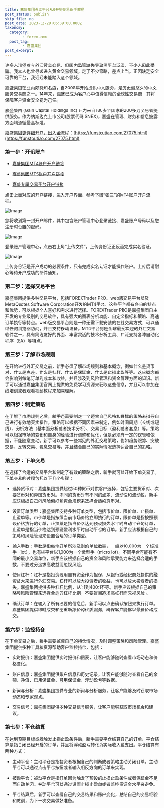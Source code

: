 ```yaml
---
title: 嘉盛集团外汇平台从0开始交易新手教程
post_status: publish
skip_file: no
post_date: 2023-12-29T06:39:00.000Z
taxonomy:
  category:
        - forex-com
  post_tag:
        - 嘉盛集团
post_excerpt: 
---
```

许多人渴望参与外汇黄金交易，但国内监管缺失导致黑平台泛滥，不少人因此受骗。我本人也曾寻求进入黄金交易领域，走了不少弯路，差点上当。正因缺乏安全可靠的平台，我迟迟未能踏入这个领域。

嘉盛集团在业内颇具知名度，自2005年开始提供中文服务，是历史最悠久的中文服务交易商之一。14年来，嘉盛已成为客户心中值得信赖的全球性交易商，其将保障客户资金安全视为己任。

嘉盛集团 (Gain Capital Holdings Inc) 已为来自180多个国家的200多万交易者提供服务。作为纳斯达克上市公司(股票代码:SNEX)，嘉盛在管理、财务和信息披露方面均遵循最高标准。

[嘉盛集团更详细开户，出入金流程](https://funstoutiao.com/27075.html)：[https://funstoutiao.com/27075.html](https://funstoutiao.com/27075.html)

### 第一步：开设账户

* [嘉盛集团MT4账户开户链接](https://s.ssgg.net/jsmt4)

* [嘉盛集团MT5账户开户链接](https://s.ssgg.net/jsmt5)

* [嘉盛专属交易平台开户链接](https://s.ssgg.net/js)

点击上面对应的开户链接，进入开户界面，参考下图“张三”的MT4账户开户流程。

![Image](https://prod-files-secure.s3.us-west-2.amazonaws.com/39ed1227-6d7d-4570-be36-9ccd4a2c4241/7a167aea-686b-400d-af59-4e18eb607a40/640.png?X-Amz-Algorithm=AWS4-HMAC-SHA256&X-Amz-Content-Sha256=UNSIGNED-PAYLOAD&X-Amz-Credential=ASIAZI2LB466QLLM6U7B%2F20250221%2Fus-west-2%2Fs3%2Faws4_request&X-Amz-Date=20250221T101308Z&X-Amz-Expires=3600&X-Amz-Security-Token=IQoJb3JpZ2luX2VjEKr%2F%2F%2F%2F%2F%2F%2F%2F%2F%2FwEaCXVzLXdlc3QtMiJGMEQCICrBksXrZdZCnCQaK0X6Jj4%2BarCpPcTe3Yh08X9rFsXNAiBsjojV%2FpUNAAJCZWdOWTHb7B4XJqweZwCkdolXeXSehyqIBAjT%2F%2F%2F%2F%2F%2F%2F%2F%2F%2F8BEAAaDDYzNzQyMzE4MzgwNSIMuh6WpIY%2BB7prNRWlKtwDBlfkHXvzy8v6RMT38Npqp%2Bi3PvA56wBNzcBG2hvMFLmfEq95zOXB78mQhE6oFBbxkfRQ0X5FiB9faUH62rX07fSZEuS4kTcSgXWBhUM3Z4vHxbdMBNahRCKGCD4g9Py13pNQU9DcVA67TcijX3etgpK2dXoFg4Gk0u7dzAczf3vKKMLRUERGoG1iOl9ixyF%2BB8j%2Bi1aBRbq5LyaMUHIwMXgNhzL1h5XQKywXW8ZuD7a%2FpozvtxD6cP7qR%2BxQp4wjwBsUY7WrCBK%2FxyqoU%2Fkl2VckVGGYgKFnKsQsoKV2APWrVZX20AjUqPZssi%2BqC67%2B3ippX5t0JaU2vtB6moFqwyNjm4oT5wuKtVYhG3Y0MryCMtmK2GXoTHfsNNUmhI5AhC%2BQx1AVPm%2FEEbYVs4aMEGRZ14KWx%2FkqWCqrfRMEVpSHpMmGv041GT9bR1fgGlqzSxqFNPwLHuPmTEQFvf%2BOr2yyy3FcaMz%2F669m2Zj38yFmsDQtsuG1bZj8SyDrQRAftnzQbj7tDx4Ewx5N8KEgg%2FbN9ZzOhSN5Z%2F2MgCzuL0BP7FwARK2ZyCJUlIJpDw5QeHZaP4bLSW1X7H17V2IwOe6ilaFrLE6%2FTtER7DCjSkiW7xs2vEVbxlUlvdQw%2FpfhvQY6pgGwrhoH6qp4kzYyovqif9cUsMIViJWTE9jCrP7wtaTXYdyBZ5zIW%2BFGBrOPHEbCIDi4yX8wcxigOJakQcdWfC4J37V02byKWV3taG8F0H8h0kjjYlsoSueKbvmLH%2Bdes1orZJrxC92LD43DkZG8MUeba5FDcI5GUo9jMLVMp1j5Af2HjV9qHNjdn24Iaj19ggPjj7A0B5wTms81JOhHrdYLpG3XVmm5&X-Amz-Signature=a351791d6c4d2e2aa417b83b24a786694df36dd0acb92e6d903a24074279a700&X-Amz-SignedHeaders=host&x-id=GetObject)

您将收到第一封开户邮件，其中包含账户管理中心登录链接、嘉盛账户号码以及您注册时设置的密码。

![Image](https://prod-files-secure.s3.us-west-2.amazonaws.com/39ed1227-6d7d-4570-be36-9ccd4a2c4241/eaa1c6b3-2877-4284-a0e1-530e222c27fb/image.png?X-Amz-Algorithm=AWS4-HMAC-SHA256&X-Amz-Content-Sha256=UNSIGNED-PAYLOAD&X-Amz-Credential=ASIAZI2LB466QLLM6U7B%2F20250221%2Fus-west-2%2Fs3%2Faws4_request&X-Amz-Date=20250221T101308Z&X-Amz-Expires=3600&X-Amz-Security-Token=IQoJb3JpZ2luX2VjEKr%2F%2F%2F%2F%2F%2F%2F%2F%2F%2FwEaCXVzLXdlc3QtMiJGMEQCICrBksXrZdZCnCQaK0X6Jj4%2BarCpPcTe3Yh08X9rFsXNAiBsjojV%2FpUNAAJCZWdOWTHb7B4XJqweZwCkdolXeXSehyqIBAjT%2F%2F%2F%2F%2F%2F%2F%2F%2F%2F8BEAAaDDYzNzQyMzE4MzgwNSIMuh6WpIY%2BB7prNRWlKtwDBlfkHXvzy8v6RMT38Npqp%2Bi3PvA56wBNzcBG2hvMFLmfEq95zOXB78mQhE6oFBbxkfRQ0X5FiB9faUH62rX07fSZEuS4kTcSgXWBhUM3Z4vHxbdMBNahRCKGCD4g9Py13pNQU9DcVA67TcijX3etgpK2dXoFg4Gk0u7dzAczf3vKKMLRUERGoG1iOl9ixyF%2BB8j%2Bi1aBRbq5LyaMUHIwMXgNhzL1h5XQKywXW8ZuD7a%2FpozvtxD6cP7qR%2BxQp4wjwBsUY7WrCBK%2FxyqoU%2Fkl2VckVGGYgKFnKsQsoKV2APWrVZX20AjUqPZssi%2BqC67%2B3ippX5t0JaU2vtB6moFqwyNjm4oT5wuKtVYhG3Y0MryCMtmK2GXoTHfsNNUmhI5AhC%2BQx1AVPm%2FEEbYVs4aMEGRZ14KWx%2FkqWCqrfRMEVpSHpMmGv041GT9bR1fgGlqzSxqFNPwLHuPmTEQFvf%2BOr2yyy3FcaMz%2F669m2Zj38yFmsDQtsuG1bZj8SyDrQRAftnzQbj7tDx4Ewx5N8KEgg%2FbN9ZzOhSN5Z%2F2MgCzuL0BP7FwARK2ZyCJUlIJpDw5QeHZaP4bLSW1X7H17V2IwOe6ilaFrLE6%2FTtER7DCjSkiW7xs2vEVbxlUlvdQw%2FpfhvQY6pgGwrhoH6qp4kzYyovqif9cUsMIViJWTE9jCrP7wtaTXYdyBZ5zIW%2BFGBrOPHEbCIDi4yX8wcxigOJakQcdWfC4J37V02byKWV3taG8F0H8h0kjjYlsoSueKbvmLH%2Bdes1orZJrxC92LD43DkZG8MUeba5FDcI5GUo9jMLVMp1j5Af2HjV9qHNjdn24Iaj19ggPjj7A0B5wTms81JOhHrdYLpG3XVmm5&X-Amz-Signature=9e648ed0fc9e38de9bcbd92397e319a28283a88bd8ecc102a95dc64b9c8da301&X-Amz-SignedHeaders=host&x-id=GetObject)

登录账户管理中心，点击右上角“上传文件”，上传身份证正反面完成实名验证。

![Image](https://prod-files-secure.s3.us-west-2.amazonaws.com/39ed1227-6d7d-4570-be36-9ccd4a2c4241/54090639-09fc-46b4-a135-e0289f707147/image.png?X-Amz-Algorithm=AWS4-HMAC-SHA256&X-Amz-Content-Sha256=UNSIGNED-PAYLOAD&X-Amz-Credential=ASIAZI2LB466QLLM6U7B%2F20250221%2Fus-west-2%2Fs3%2Faws4_request&X-Amz-Date=20250221T101308Z&X-Amz-Expires=3600&X-Amz-Security-Token=IQoJb3JpZ2luX2VjEKr%2F%2F%2F%2F%2F%2F%2F%2F%2F%2FwEaCXVzLXdlc3QtMiJGMEQCICrBksXrZdZCnCQaK0X6Jj4%2BarCpPcTe3Yh08X9rFsXNAiBsjojV%2FpUNAAJCZWdOWTHb7B4XJqweZwCkdolXeXSehyqIBAjT%2F%2F%2F%2F%2F%2F%2F%2F%2F%2F8BEAAaDDYzNzQyMzE4MzgwNSIMuh6WpIY%2BB7prNRWlKtwDBlfkHXvzy8v6RMT38Npqp%2Bi3PvA56wBNzcBG2hvMFLmfEq95zOXB78mQhE6oFBbxkfRQ0X5FiB9faUH62rX07fSZEuS4kTcSgXWBhUM3Z4vHxbdMBNahRCKGCD4g9Py13pNQU9DcVA67TcijX3etgpK2dXoFg4Gk0u7dzAczf3vKKMLRUERGoG1iOl9ixyF%2BB8j%2Bi1aBRbq5LyaMUHIwMXgNhzL1h5XQKywXW8ZuD7a%2FpozvtxD6cP7qR%2BxQp4wjwBsUY7WrCBK%2FxyqoU%2Fkl2VckVGGYgKFnKsQsoKV2APWrVZX20AjUqPZssi%2BqC67%2B3ippX5t0JaU2vtB6moFqwyNjm4oT5wuKtVYhG3Y0MryCMtmK2GXoTHfsNNUmhI5AhC%2BQx1AVPm%2FEEbYVs4aMEGRZ14KWx%2FkqWCqrfRMEVpSHpMmGv041GT9bR1fgGlqzSxqFNPwLHuPmTEQFvf%2BOr2yyy3FcaMz%2F669m2Zj38yFmsDQtsuG1bZj8SyDrQRAftnzQbj7tDx4Ewx5N8KEgg%2FbN9ZzOhSN5Z%2F2MgCzuL0BP7FwARK2ZyCJUlIJpDw5QeHZaP4bLSW1X7H17V2IwOe6ilaFrLE6%2FTtER7DCjSkiW7xs2vEVbxlUlvdQw%2FpfhvQY6pgGwrhoH6qp4kzYyovqif9cUsMIViJWTE9jCrP7wtaTXYdyBZ5zIW%2BFGBrOPHEbCIDi4yX8wcxigOJakQcdWfC4J37V02byKWV3taG8F0H8h0kjjYlsoSueKbvmLH%2Bdes1orZJrxC92LD43DkZG8MUeba5FDcI5GUo9jMLVMp1j5Af2HjV9qHNjdn24Iaj19ggPjj7A0B5wTms81JOhHrdYLpG3XVmm5&X-Amz-Signature=2133346a1aaec031f8d11d8f7d8821d145cbb6f70d53151e069b7fa5baf5411a&X-Amz-SignedHeaders=host&x-id=GetObject)

上传身份证是开户成功的必要条件，只有完成实名认证才能操作账户。上传后请耐心等待开户成功的邮件通知。

### 第二步：选择交易平台

嘉盛集团提供多种交易平台，包括FOREXTrader PRO、web版交易平台以及MetaQuotes Software Corporation开发的MT4平台。这些平台都有各自的特点和优势，可以根据个人喜好和需求进行选择。FOREXTrader PRO是嘉盛集团自主开发的专业级别的交易软件，具有强大的图表分析功能、自定义指标和策略、高速订单执行等特点。web版交易平台则是一种无需下载安装的在线交易方式，可以通过任何浏览器访问，并且支持移动设备。MT4平台则是全球最受欢迎的外汇交易软件之一，具有简洁友好的界面、丰富灵活的技术分析工具、广泛支持各种自动化程序（EA）等特点。

### 第三步：了解市场规则

在开始进行外汇交易之前，新手必须了解市场规则和基本概念，例如什么是货币对、什么是点差、什么是杠杆、什么是保证金、什么是止损止盈等等。这些概念都会影响到每笔订单的成本和收益，并且涉及到风险管理和资金管理方面的知识。新手可以通过嘉盛集团官网上提供的免费学习资源来获取这些信息，并且可以参加在线培训或者观看视频教程来加深理解。

### 第四步：制定策略

在了解了市场规则之后，新手还需要制定一个适合自己风格和目标的策略来指导自己进行有效地买卖操作。策略可以根据不同因素来制定，例如时间周期（长线或短线）、分析方法（基本面分析或者技术分析）、交易目标（盈利或者套息）等。策略可以根据市场的变化和自身的经验进行调整和优化，但是必须有一定的逻辑和依据，不能随意变动。新手可以参考一些常见的外汇交易策略，例如趋势跟踪、突破交易、反转交易、套息交易等，并且结合自己的实际情况选择适合自己的策略。

### 第五步：下单交易

在选择了合适的交易平台和制定了有效的策略之后，新手就可以开始下单交易了。下单交易的过程包括以下几个步骤：

* 选择货币对：嘉盛集团提供超过50种货币对供客户选择，包括主要货币对、次要货币对和异国货币对。不同的货币对有不同的点差、流动性和波动性，新手应该根据自己的风险偏好和资金规模来选择合适的货币对。

* 设置订单类型：嘉盛集团支持多种订单类型，包括市价单、限价单、止损单、止盈单等。市价单是指按照当前市场价格立即执行的订单，限价单是指按照预设价格执行的订单，止损单是指当价格达到预设损失水平时自动平仓的订单，止盈单是指当价格达到预设盈利水平时自动平仓的订单。新手应该根据自己的策略和风险管理来设置合理的订单类型。

* 输入手数：手数是指每笔订单所涉及到的单位数量，一般以10,000为一个标准手（lot），也有些平台以1,000为一个微型手（micro lot）。不同平台可能有不同的最小交易单位，新手应该根据自己的资金和风险承受能力来选择合适的手数，不要过分追求高收益而忽视风险。

* 使用杠杆：杠杆是指投资者用自有资金作为担保，从银行或经纪商处提供的融资放大来进行外汇交易。杠杆可以放大投资者的收益，也可以放大投资者的损失。嘉盛集团提供多种杠杆比例，从1:1到400:1不等。新手应该根据自己的策略和风险管理来选择合适的杠杆比例，不要盲目追求高杠杆而忽视风险 。

* 确认订单：在输入了所有必要的信息后，新手可以点击确认按钮来执行订单。嘉盛集团提供即时成交和无重新报价的优质服务，确保客户能够以最佳价格成交。

### 第六步：监控持仓

在下单交易之后，新手需要监控自己的持仓情况，及时调整策略和风险管理。嘉盛集团提供多种工具和资源帮助客户监控持仓，包括：

* 实时报价：嘉盛集团提供实时报价和图表，让客户能够随时查看市场动态和价格变化。

* 账户信息：嘉盛集团提供账户信息和历史记录，让客户能够随时查看自己的余额、净值、已用保证金、可用保证金、浮动盈亏等数据。

* 新闻与分析：嘉盛集团提供专业的新闻与分析服务，让客户能够及时获取市场动态和专家观点。

* 交易信号：嘉盛集团提供多种交易信号服务，让客户能够获取市场机会和建议。

### 第七步：平仓结算

在达到预期目标或者触发止损止盈条件后，新手需要平仓结算自己的订单。平仓结算是指关闭已经开启的订单，并且将浮动盈亏转化为实际收入或支出。平仓结算有两种方式：

* 主动平仓：主动平仓是指投资者根据自己的判断或者策略主动关闭订单。主动平仓可以通过点击平仓按钮或者输入相反方向的订单来实现。

* 被动平仓：被动平仓是指订单因为触发了预设的止损止盈条件或者保证金不足而自动关闭。被动平仓可以通过设置止损止盈单或者监控保证金水平来避免。

* 平仓结算后，新手可以查看自己的交易结果和账户变化，总结自己的交易经验和教训，为下一次交易做好准备。